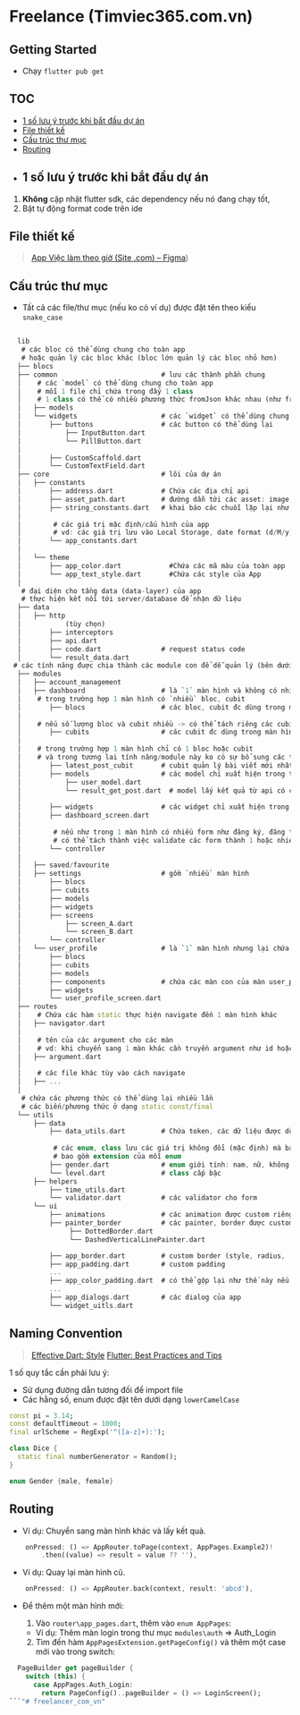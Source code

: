 # Freelance (Timviec365.com.vn)

## Getting Started
- Chạy `flutter pub get`
## TOC

* [1 số lưu ý trước khi bắt đầu dự án](#1-số-lưu-ý-trước-khi-bắt-đầu-dự-án)
* [File thiết kế](#File-thiết-kế)
* [Cấu trúc thư mục](#Cấu-trúc-thư-mục)
* [Routing](#Routing)
* ## 1 số lưu ý trước khi bắt đầu dự án

1. **Không** cập nhật flutter sdk, các dependency nếu nó đang chạy tốt,
2. Bật tự động format code trên ide

## File thiết kế

> [App Việc làm theo giờ (Site .com) – Figma](https://www.figma.com/file/38JSGmLOFlugGU6c2HKT0N/freelancer.com.vn-(SỬA)?node-id=2101%3A632))

## Cấu trúc thư mục

- Tất cả các file/thư mục (nếu ko có ví dụ) được đặt tên theo kiểu `snake_case`

```dart

  lib
   # các bloc có thể dùng chung cho toàn app
   # hoặc quản lý các bloc khác (bloc lớn quản lý các bloc nhỏ hơn)
  ├── blocs
  ├── common                          # lưu các thành phần chung
  │    # các `model` có thể dùng chung cho toàn app
  │    # mỗi 1 file chỉ chứa trong đấy 1 class
  │    # 1 class có thể có nhiều phương thức fromJson khác nhau (như fromResultFilterJson, fromResultSearchJson...)
  │   ├── models
  │   └── widgets                     # các `widget` có thể dùng chung
  │       ├── buttons                 # các button có thể dùng lại
  │           ├── InputButton.dart
  │           └── PillButton.dart
  │
  │       ├── CustomScaffold.dart
  │       └── CustomTextField.dart
  ├── core                            # lõi của dự án
  │   ├── constants
  │       ├── address.dart            # Chứa các địa chỉ api
  │       ├── asset_path.dart         # đường dẫn tới các asset: image, icon
  │       ├── string_constants.dart   # khai báo các chuỗi lặp lại như: Họ và tên, Ngày sinh...
  │
  │        # các giá trị mặc định/cấu hình của app
  │        # vd: các giá trị lưu vào Local Storage, date format (d/M/y), ...
  │       └── app_constants.dart
  │
  │   └── theme
  │       ├── app_color.dart            #Chứa các mã màu của toàn app
  │       └── app_text_style.dart       #Chứa các style của App
  │
   # đại diện cho tầng data (data-layer) của app
   # thực hiện kết nối tới server/database để nhận dữ liệu
  ├── data
  │   ├── http
  │           (tùy chọn)
  │       ├── interceptors
  │       ├── api.dart
  │       ├── code.dart               # request status code
  │       └── result_data.dart
 # các tính năng đuợc chia thành các module con để dễ quản lý (bên dưới là ví dụ 1 số thư mục)
  ├── modules
  │   ├── account_management
  │   ├── dashboard                   # là `1` màn hình và không có nhiều màn con
  │	   # trong trường hợp 1 màn hình có `nhiều` bloc, cubit
  │       ├── blocs                   # các bloc, cubit đc dùng trong màn hình này
  │
  │	   # nếu số lượng bloc và cubit nhiều -> có thể tách riêng các cubit thành 1 thư mục
  │       ├── cubits                  # các cubit đc dùng trong màn hình này
  │
  │	   # trong trường hợp 1 màn hình chỉ có 1 bloc hoặc cubit
  │	   # và trong tương lai tính năng/module này ko có sự bổ sung các thành phần mới
  │       ├── latest_post_cubit       # cubit quản lý bài viết mới nhất
  │       ├── models                  # các model chỉ xuất hiện trong tính năng này
  │           ├── user_model.dart
  │           └── result_get_post.dart  # model lấy kết quả từ api có cấu trúc `result_{tên phương thức tương ứng}`
  │
  │       ├── widgets                 # các widget chỉ xuất hiện trong tính năng này
  │       ├── dashboard_screen.dart
  │
  │        # nếu như trong 1 màn hình có nhiều form như đăng ký, đăng tin...
  │        # có thể tách thành việc validate các form thành 1 hoặc nhiều controller riêng
  │       └── controller
  │
  │   ├── saved/favourite
  │   ├── settings                    # gồm `nhiều` màn hình
  │       ├── blocs
  │       ├── cubits
  │       ├── models
  │       ├── widgets
  │       ├── screens
  │           ├── screen_A.dart
  │           └── screen_B.dart
  │       └── controller
  │   └── user_profile                # là `1` màn hình nhưng lại chứa trong nó nhiều màn con
  │       ├── blocs
  │       ├── cubits
  │       ├── models
  │       ├── components              # chứa các màn con của màn user_profile
  │       ├── widgets
  │       └── user_profile_screen.dart
  ├── routes
  │    # Chứa các hàm static thực hiện navigate đến 1 màn hình khác
  │   ├── navigator.dart
  │
  │    # tên của các argument cho các màn
  │    # vd: khi chuyển sang 1 màn khác cần truyền argument như id hoặc value...
  │   ├── argument.dart
  │
  │    # các file khác tùy vào cách navigate
  │   ├── ...
  │
   # chứa các phương thức có thể dùng lại nhiều lần
   # các biến/phương thức ở dạng static const/final
  └── utils
      ├── data
          ├── data_utils.dart         # Chứa token, các dữ liệu được dùng lại nhiều lần trong app (danh sách thành phố)
         
           # các enum, class lưu các giá trị không đổi (mặc định) mà backend quy ước
           # bao gồm extension của mỗi enum
          ├── gender.dart             # enum giới tính: nam, nữ, không yêu cầu
          └── level.dart              # class cấp bậc
      ├── helpers
          ├── time_utils.dart
          └── validator.dart          # các validator cho form
      └── ui
      	  ├── animations              # các animation được custom riêng
      	  ├── painter_border          # các painter, border được custom riêng
               ├── DottedBorder.dart
               └── DashedVerticalLinePainter.dart

          ├── app_border.dart         # custom border (style, radius, ...)
          ├── app_padding.dart        # custom padding
          ...
          ├── app_color_padding.dart  # có thể gộp lại như thế này nếu ít
          ...
          ├── app_dialogs.dart        # các dialog của app
          └── widget_uitls.dart

```
## Naming Convention

> [Effective Dart: Style](https://dart.dev/guides/language/effective-dart/style)
> [Flutter: Best Practices and Tips](https://medium.com/flutter-community/flutter-best-practices-and-tips-7c2782c9ebb5)

1 số quy tắc cần phải lưu ý:

- Sử dụng đường dẫn tương đối để import file
- Các hằng số, enum được đặt tên dưới dạng `lowerCamelCase`

```dart
const pi = 3.14;
const defaultTimeout = 1000;
final urlScheme = RegExp('^([a-z]+):');

class Dice {
  static final numberGenerator = Random();
}

enum Gender {male, female}
```

## Routing

- Ví dụ: Chuyển sang màn hình khác và lấy kết quả.

```dart
    onPressed: () => AppRouter.toPage(context, AppPages.Example2)!
        .then((value) => result = value ?? ''),
```

- Ví dụ: Quay lại màn hình cũ.

```dart
    onPressed: () => AppRouter.back(context, result: 'abcd'),
```

- Để thêm một màn hình mới:

    1. Vào `router\app_pages.dart`, thêm vào `enum AppPages`:

    + Ví dụ: Thêm màn login trong thư mục `modules\auth` ⇒ Auth_Login

    2. Tìm đến hàm `AppPagesExtension.getPageConfig()` và thêm một case mới vào trong switch:

```dart
  PageBuilder get pageBuilder {
    switch (this) {
      case AppPages.Auth_Login:
        return PageConfig()..pageBuilder = () => LoginScreen();
```"# freelancer_com_vn" 
